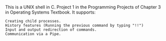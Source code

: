 This is a UNIX shell in C. Project 1 in the Programming Projects of Chapter 3 in Operating Systems Textbook. It supports:

    Creating child processes.
    History features (Running the previous command by typing "!!")
    Input and output redirection of commands.
    Communication via a Pipe. 
